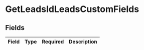 # GetLeadsIdLeadsCustomFields


## Fields

| Field       | Type        | Required    | Description |
| ----------- | ----------- | ----------- | ----------- |